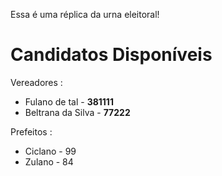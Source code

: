 Essa é uma réplica da urna eleitoral! 
# Candidatos Disponíveis
Vereadores : 
- Fulano de tal - __381111__</br>
- Beltrana da Silva - __77222__</br>
	   
Prefeitos : </br>
- Ciclano - 99</br>
- Zulano - 84
    

